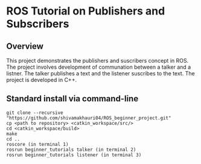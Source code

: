 # ROS Tutorial on Publishers and Subscribers

## Overview

This project demonstrates the publishers and suscribers concept in ROS. The project involves development of communation between a talker and a listner. The talker publishes a text and the listener suscribes to the text. The project is developed in C++.


## Standard install via command-line

```
git clone --recursive "https://github.com/shivamakhauri04/ROS_beginner_project.git"
cp <path to repository> <catkin_workspace/src/>
cd <catkin_workspace/build>
make
cd ..
roscore (in terminal 1)
rosrun beginner_tutorials talker (in terminal 2)
rosrun beginner_tutorials listener (in terminal 3)

```
